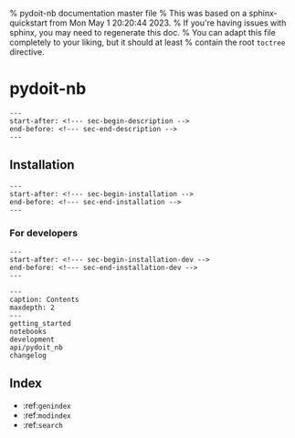 % pydoit-nb documentation master file
% This was based on a sphinx-quickstart from Mon May  1 20:20:44 2023.
% If you're having issues with sphinx, you may need to regenerate this doc.
% You can adapt this file completely to your liking, but it should at least
% contain the root `toctree` directive.

# pydoit-nb

```{include} ../../README.md
---
start-after: <!--- sec-begin-description -->
end-before: <!--- sec-end-description -->
---
```

## Installation

```{include} ../../README.md
---
start-after: <!--- sec-begin-installation -->
end-before: <!--- sec-end-installation -->
---
```

### For developers

```{include} ../../README.md
---
start-after: <!--- sec-begin-installation-dev -->
end-before: <!--- sec-end-installation-dev -->
---
```

```{toctree}
---
caption: Contents
maxdepth: 2
---
getting_started
notebooks
development
api/pydoit_nb
changelog
```

## Index

- :ref:`genindex`
- :ref:`modindex`
- :ref:`search`
